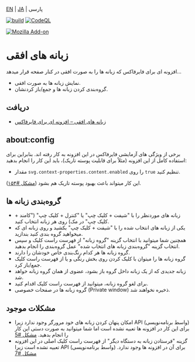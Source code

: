 [EN](./README.md) | [JA](./README.ja.md) | پارسی

[![build](https://github.com/asamuzaK/sidebarTabs/workflows/build/badge.svg)](https://github.com/asamuzaK/sidebarTabs/actions?query=workflow%3Abuild)
[![CodeQL](https://github.com/asamuzaK/sidebarTabs/workflows/CodeQL/badge.svg)](https://github.com/asamuzaK/sidebarTabs/actions?query=workflow%3ACodeQL)
<!--
[![devDependency Status](https://david-dm.org/asamuzaK/sidebarTabs/dev-status.svg)](https://david-dm.org/asamuzaK/sidebarTabs?type=dev)
-->
[![Mozilla Add-on](https://img.shields.io/amo/v/sidebarTabs@asamuzak.jp.svg)](https://addons.mozilla.org/firefox/addon/sidebartabs/)

# زبانه های افقی

افزونه ای برای فایرفاکس 
که زبانه ها را به صورت افقی در کنار صفحه قرار میدهد...
* نمایش زبانه ها به صورت افقی.
* گروه‌بندی کردن زبانه ها و جمع/باز کردنشان.

## دریافت

* [زبانه های افقی – افزونه ای برای فایرفاکس](https://addons.mozilla.org/firefox/addon/sidebartabs/ "Sidebar Tabs – Add-ons for Firefox")

## about:config

برخی از ویژگی های آزمایشی فایرفاکس در این افزونه به کار رفته اند. بنابراین برای استفاده کامل از این افزونه (مثلاً برای قابلیت پوسته تاریک)،‌ باید این کار را انجام بدهید: 
* مقدار `svg.context-properties.content.enabled` را روی `true` تنظیم کنید.

این کار میتواند باعث بهبود پوسته تاریک هم بشود ([مشکل #۱۵۴](https://github.com/asamuzaK/sidebarTabs/issues/154)).

## گروه‌بندی زبانه ها

* زبانه های موردنظر را با "شیفت + کلیک چپ" یا "کنترل + کلیک چپ" ("کامند + کلیک چپ" در مک) روی هر زبانه انتخاب کنید.
* یکی از زبانه های انتخاب شده را با "شیفت + کلیک چپ" بکشید و روی زبانه ای که میخواهید گروه بندی کنید بندازید.
* همچنین شما میتوانید با انتخاب گزینه "گروه‌ زبانه" از فهرست راست کلیک و سپس انتخاب گزینه "گروه‌بندی زبانه های انتخاب شده" عمل گروه‌بندی را انجام بدهید.
* گروه زبانه ها هر کدام رنگ‌بندی خاص خودشان را دارند.
* گروه زبانه ها را میتوان با کلیک کردن روی بخش رنگی و یا از فهرست راست کلیک جمع/باز کرد.
* زبانه جدیدی که از یک زبانه داخل گروه باز بشود،‌ عضوی از همان گروه زبانه خواهد شد.
* برای لغو گروه زبانه، میتوانید از فهرست راست کلیک اقدام کنید.
* گروه زبانه ها در صفحات خصوصی (Private window) ذخیره نخواهند شد.

## مشکلات موجود
* امکان پنهان کردن زبانه های خود مرورگر وجود ندارد زیرا API (واسط برنامه‌نویسی) برای این کار در افزونه ها تعبیه نشده است اما شما میتوانید به صورت دستی این کار را انجام بدهید.
  [مشکل #5](https://github.com/asamuzaK/sidebarTabs/issues/5 "افزودن قابلیت \"پنهان کردن زبانه های خود مرورگر\" · مشکل #5 · asamuzaK/sidebarTabs")
* گزینه "فرستادن زبانه به دستگاه دیگر" از فهرست راست کلیک اصلی در این افزونه تعبیه نشده است زیرا API (واسط برنامه‌نویسی) برای آن در افزونه ها وجود ندارد.
  [مشکل #7](https://github.com/asamuzaK/sidebarTabs/issues/7 "افزودن قابلیت \"فرستادن زبانه به دستگاه دیگر\" · Issue #7 · asamuzaK/sidebarTabs")
